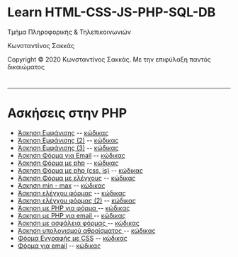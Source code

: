 <html>
<body>
<h1> Learn HTML-CSS-JS-PHP-SQL-DB</h1>
<p> Τμήμα Πληροφορικής & Τηλεπικοινωνιών </p>
<p> Κωνσταντίνος Σακκάς</p>
<p>Copyright © 2020 Κωνσταντίνος Σακκάς. Με την επιφύλαξη παντός δικαιώματος</p>
  <h1></h1>
<hr>

<h1>Ασκήσεις στην PHP</h1>

<ul>
<li><a href="./Code greek/echo.php" target="_blank">Άσκηση Εμφάνισης</a> -- <a href="https://github.com/ksakkas/Learn-Create-Site/tree/master/PHP/echo.php">κώδικας </a></li>
<li><a href="./Code greek/echos.php" target="_blank">Άσκηση Εμφάνισης (2)</a> -- <a href="https://github.com/ksakkas/Learn-Create-Site/tree/master/PHP/echos.php">κώδικας </a></li>
<li><a href="./Code greek/echoss.php" target="_blank">Άσκηση Εμφάνισης (3)</a> -- <a href="https://github.com/ksakkas/Learn-Create-Site/tree/master/PHP/echoss.php">κώδικας </a></li>
<li><a href="./Code greek/form for mail.html" target="_blank">Άσκηση Φόρμα για Email</a> -- <a href="https://github.com/ksakkas/Learn-Create-Site/tree/master/PHP/form for mail.html">κώδικας </a></li>
<li><a href="./Code greek/form for php.html" target="_blank">Άσκηση Φόρμα με php</a> -- <a href="https://github.com/ksakkas/Learn-Create-Site/tree/master/PHP/form for php.html">κώδικας </a></li>
<li><a href="./Code greek/form for php (css & js).html" target="_blank">Άσκηση Φόρμα με php (css, js)</a> -- <a href="https://github.com/ksakkas/Learn-Create-Site/tree/master/PHP/form for php (css & js).html">κώδικας </a></li>
<li><a href="./Code greek/formmeelexous.php" target="_blank">Άσκηση Φόρμα με ελέγχους</a> -- <a href="https://github.com/ksakkas/Learn-Create-Site/tree/master/PHP/formmeelexous.php">κώδικας </a></li>
<li><a href="./Code greek/min-max.php" target="_blank">Άσκηση min - max</a> -- <a href="https://github.com/ksakkas/Learn-Create-Site/tree/master/PHP/min-max.php">κώδικας </a></li>
<li><a href="./Code greek/padiaform.php" target="_blank">Άσκηση ελέγχου φόρμας</a> -- <a href="https://github.com/ksakkas/Learn-Create-Site/tree/master/PHP/padiaform.php">κώδικας </a></li>
<li><a href="./Code greek/paidiatelikiform.php" target="_blank">Άσκηση ελέγχου φόρμας (2)</a> -- <a href="https://github.com/ksakkas/Learn-Create-Site/tree/master/PHP/paidiatelikiform.php">κώδικας </a></li>
<li><a href="./Code greek/php for form.php" target="_blank">Άσκηση με PHP για φόρμα </a> -- <a href="https://github.com/ksakkas/Learn-Create-Site/tree/master/PHP/php for form.php">κώδικας </a></li>
<li><a href="./Code greek/phpformail.php" target="_blank">Άσκηση με PHP για email </a> -- <a href="https://github.com/ksakkas/Learn-Create-Site/tree/master/PHP/phpformail.php">κώδικας </a></li>
<li><a href="./Code greek/safeform.php" target="_blank">Άσκηση με ασφάλεια φόρμας </a> -- <a href="https://github.com/ksakkas/Learn-Create-Site/tree/master/PHP/safeform.php">κώδικας </a></li>
<li><a href="./Code greek/sum.php" target="_blank">Άσκηση υπολογισμού αθροίσματος </a> -- <a href="https://github.com/ksakkas/Learn-Create-Site/tree/master/PHP/sum.php">κώδικας </a></li>
<li><a href="https://github.com/ksakkas/Learn-Create-Site/tree/master/PHP/register" target="_blank">Φόρμα Εγγραφής με CSS</a> -- <a href="https://github.com/ksakkas/Learn-Create-Site/tree/master/PHP/register">κώδικας </a></li>
<li><a href="https://github.com/ksakkas/Learn-Create-Site/tree/master/PHP/Email" target="_blank">Φόρμα για email</a> -- <a href="https://github.com/ksakkas/Learn-Create-Site/tree/master/PHP/Email">κώδικας </a></li>

</ul>
</body>
</html>